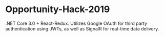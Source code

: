 # Opportunity-Hack-2019

.NET Core 3.0 + React-Redux. Utilizes Google OAuth for third party authentication using JWTs, as well as SignalR for real-time data delivery.
